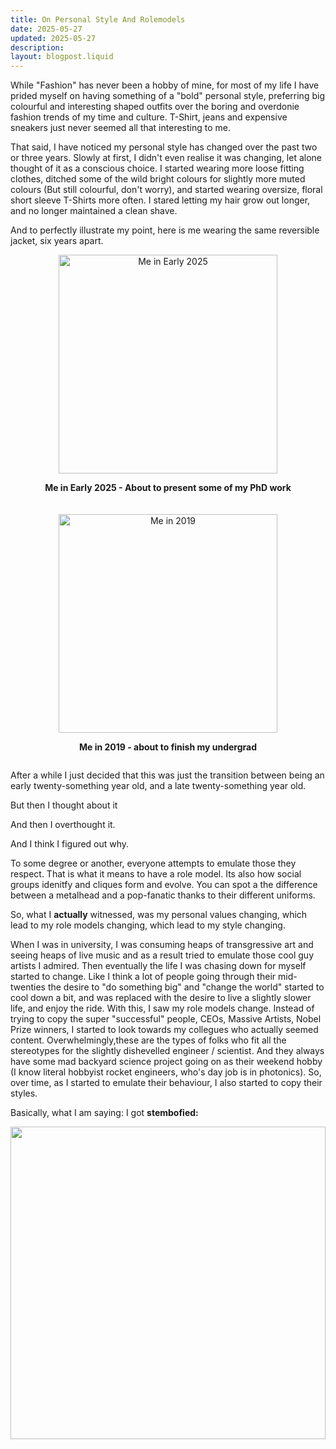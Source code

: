 ```yaml
---
title: On Personal Style And Rolemodels 
date: 2025-05-27
updated: 2025-05-27
description: 
layout: blogpost.liquid
---
```



While "Fashion" has never been a hobby of mine, for most of my life I have prided myself on having something  of a "bold" personal style, preferring big colourful and interesting shaped outfits over the boring and overdonie fashion trends of my time and culture. T-Shirt, jeans and expensive sneakers just never seemed all that interesting to me. 

That said, I have noticed my personal style has changed over the past two or three years. Slowly at first, I didn't even realise it was changing, let alone thought of it as a conscious choice. I started wearing more loose fitting clothes, ditched some of the wild bright colours for slightly more muted colours (But still colourful, don't worry), and started wearing oversize, floral short sleeve T-Shirts more often. I stared letting my hair grow out longer, and no longer maintained a clean shave.


And to perfectly illustrate my point, here is me wearing the same reversible jacket, six years apart.

<div style="display: flex; justify-content: space-around; align-items: center; gap: 20px; flex-wrap: wrap;">

<div style="text-align: center; flex: 1; min-width: 300px;">
    <img src="/Assets/MeIn2025.png" alt="Me in Early 2025" style="width: auto; height: 350px; max-width: 100%;">
    <p><strong>Me in Early 2025 - About to present some of my PhD work</strong></p>
</div>

<div style="text-align: center; flex: 1; min-width: 300px;">
    <img src="/Assets/MeIn2019.png" alt="Me in 2019" style="width: auto; height: 350px; max-width: 100%;">
    <p><strong>Me in 2019 - about to finish my undergrad</strong></p>
</div>

</div>


After a while I just decided that this was just the transition between being an early twenty-something year old, and a late twenty-something year old. 

But then I thought about it

And then I overthought it.

And I think I figured out why.

To some degree or another, everyone attempts to emulate those they respect. That is what it means to have a role model. Its also how social groups idenitfy and cliques form and evolve. You can spot a the difference between a metalhead and a pop-fanatic thanks to their different uniforms. 

So, what I **actually** witnessed, was my personal values changing, which lead to my role models changing, which lead to my style changing. 

When I was in university, I was consuming heaps of transgressive art and seeing heaps of live music and as a result tried to emulate those cool guy artists I admired. 
Then eventually the life I was chasing down for myself started to change. Like I think a lot of people going through their mid-twenties the desire to 
"do something big" and "change the world" started to cool down  a bit, and was replaced with the desire to live a slightly slower life, and enjoy the ride.
With this, I saw my role models change. Instead of trying to copy the super "successful" people, CEOs, Massive Artists, Nobel Prize winners, I started to 
look  towards my collegues who actually seemed content. Overwhelmingly,these are the types of folks who fit all the stereotypes for the slightly dishevelled engineer / scientist. And they always have some mad backyard science project going on as their weekend hobby (I know literal hobbyist rocket engineers, who's day job is in photonics). So, over time, as I started to emulate their behaviour, I also started to copy their styles.


Basically, what I am saying: I got **stembofied:**


<img src="/Assets/Stembofication.png" style="width: 100%; height: 500px; object-fit: contain;">